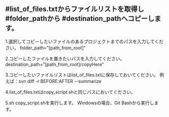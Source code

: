#list_of_files.txtからファイルリストを取得し
#folder_pathから
#destination_pathへコピーします。
-----------------------------
1.選択してコピーしたいファイルのあるプロジェクトまでのパスを入力してください。
folder_path="[path_from_root]"

2.コピーしたファイルを置きたいパスを入力してください。
destination_path="[path_from_root]/copyHere"

3.コピーしたいファイルリストはlist_of_files.txtに保存しておいてください。
例えば：svn diff -r BEFORE:AFTER --summarize

4.list_of_files.txtはcopy_script.shと同じパスにおいてください。

5.sh copy_script.shを実行します。
Windowsの場合、Git Bashから実行します。